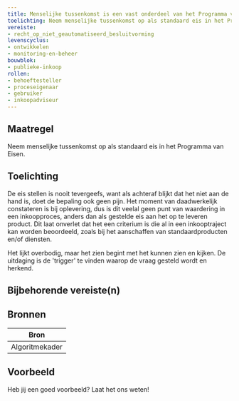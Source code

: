 ```yaml
---
title: Menselijke tussenkomst is een vast onderdeel van het Programma van Eisen bij aanbestedingen
toelichting: Neem menselijke tussenkomst op als standaard eis in het Programma van Eisen. 
vereiste:
- recht_op_niet_geautomatiseerd_besluitvorming
levenscyclus:
- ontwikkelen
- monitoring-en-beheer
bouwblok:
- publieke-inkoop
rollen:
- behoeftesteller
- proceseigenaar
- gebruiker
- inkoopadviseur
---
```


<!-- tags -->
## Maatregel

Neem menselijke tussenkomst op als standaard eis in het Programma van Eisen.


## Toelichting

De eis stellen is nooit tevergeefs, want als achteraf blijkt dat het niet aan de hand is, doet de bepaling ook geen pijn.
Het moment van daadwerkelijk constateren is bij oplevering, dus is dit veelal geen punt van waardering in een inkoopproces, anders dan als gestelde eis aan het op te leveren product.
Dit laat onverlet dat het een criterium is die al in een inkooptraject kan worden beoordeeld, zoals bij het aanschaffen van standaardproducten en/of diensten.

Het lijkt overbodig, maar het zien begint met het kunnen zien en kijken.
De uitdaging is de 'trigger' te vinden waarop de vraag gesteld wordt en herkend.

## Bijbehorende vereiste(n)

<!-- list_vereisten_on_maatregelen_page -->

## Bronnen

| Bron                        |
|-----------------------------|
|Algoritmekader|

## Voorbeeld

Heb jij een goed voorbeeld? Laat het ons weten!

